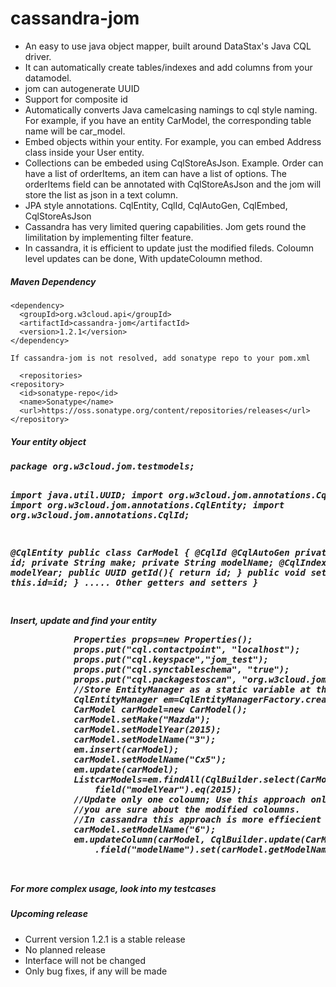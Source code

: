 cassandra-jom
=============
<ul>
<li>An easy to use java object mapper, built around DataStax's Java CQL driver.
<li>It can automatically create tables/indexes and add columns from your datamodel.
<li>jom can autogenerate UUID
<li>Support for composite id
<li>Automatically converts Java camelcasing namings to cql style naming. For example, if you have an entity CarModel, the corresponding table name will be car_model.
<li>Embed objects within your entity. For example, you can embed Address class inside your User entity.
<li>Collections can be embeded using CqlStoreAsJson. Example. Order can have a list of orderItems, an item can have a list of options. The orderItems field can be annotated with CqlStoreAsJson and the jom will store the list as json in a text column.
<li>JPA style annotations. CqlEntity, CqlId, CqlAutoGen, CqlEmbed, CqlStoreAsJson
<li>Cassandra has very limited quering capabilities. Jom gets round the limilitation by implementing filter feature. 
<li>In cassandra, it is efficient to update just the modified fileds. Coloumn level updates can be done, With updateColoumn method.
</ul>

<h5>Maven Dependency</h5>

    <dependency>
      <groupId>org.w3cloud.api</groupId>
      <artifactId>cassandra-jom</artifactId>
      <version>1.2.1</version>
    </dependency>
    
    If cassandra-jom is not resolved, add sonatype repo to your pom.xml
    
      <repositories>
    <repository>
      <id>sonatype-repo</id>
      <name>Sonatype</name>
      <url>https://oss.sonatype.org/content/repositories/releases</url>
    </repository>
  </repositories>
    
<h5>Your entity object<h5>
<pre>
package org.w3cloud.jom.testmodels;

import java.util.UUID;
import org.w3cloud.jom.annotations.CqlAutoGen;
import org.w3cloud.jom.annotations.CqlEntity;
import org.w3cloud.jom.annotations.CqlId;

@CqlEntity
public class CarModel {
	@CqlId
	@CqlAutoGen
	private UUID id;
	private String make;
  	private String modelName;
  @CqlIndex
  private int modelYear;
	public UUID getId(){
          return id;
        }
	public void setId(UUID id){
          this.id=id;
        }
        ..... Other getters and setters
}

</pre>
Insert, update and find your entity

<pre>
			Properties props=new Properties();
			props.put("cql.contactpoint", "localhost");
			props.put("cql.keyspace","jom_test");
			props.put("cql.synctableschema", "true");
			props.put("cql.packagestoscan", "org.w3cloud.jom.testmodels");
			//Store EntityManager as a static variable at the applicaiton level.
			CqlEntityManager em=CqlEntityManagerFactory.createEntityManger(props);
			CarModel carModel=new CarModel();
			carModel.setMake("Mazda");
			carModel.setModelYear(2015);
			carModel.setModelName("3");
			em.insert(carModel);
			carModel.setModelName("Cx5");
			em.update(carModel);
			List<CarModel>carModels=em.findAll(CqlBuilder.select(CarModel.class).
				field("modelYear").eq(2015);
			//Update only one coloumn; Use this approach only if 
			//you are sure about the modified coloumns. 
			//In cassandra this approach is more effiecient
			carModel.setModelName("6");
			em.updateColumn(carModel, CqlBuilder.update(CarModel.class)
				.field("modelName").set(carModel.getModelName()));
			

</pre>
<p>For more complex usage, look into my testcases</p>
<h5>Upcoming release</h5>
<ul>
<li> Current version 1.2.1 is a stable release
<li> No planned release
<li> Interface will not be changed
<li> Only bug fixes, if any will be made
</ul>
